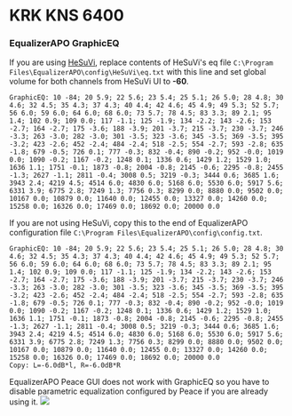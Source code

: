 # KRK KNS 6400
### EqualizerAPO GraphicEQ
If you are using [HeSuVi](https://sourceforge.net/projects/hesuvi/), replace contents of HeSuVi's eq file `C:\Program Files\EqualizerAPO\config\HeSuVi\eq.txt` with this line and set global volume for both channels from HeSuVi UI to **-60**.
```
GraphicEQ: 10 -84; 20 5.9; 22 5.6; 23 5.4; 25 5.1; 26 5.0; 28 4.8; 30 4.6; 32 4.5; 35 4.3; 37 4.3; 40 4.4; 42 4.6; 45 4.9; 49 5.3; 52 5.7; 56 6.0; 59 6.0; 64 6.0; 68 6.0; 73 5.7; 78 4.5; 83 3.3; 89 2.1; 95 1.4; 102 0.9; 109 0.0; 117 -1.1; 125 -1.9; 134 -2.2; 143 -2.6; 153 -2.7; 164 -2.7; 175 -3.6; 188 -3.9; 201 -3.7; 215 -3.7; 230 -3.7; 246 -3.3; 263 -3.0; 282 -3.0; 301 -3.5; 323 -3.6; 345 -3.5; 369 -3.5; 395 -3.2; 423 -2.6; 452 -2.4; 484 -2.4; 518 -2.5; 554 -2.7; 593 -2.8; 635 -1.8; 679 -0.5; 726 0.1; 777 -0.3; 832 -0.4; 890 -0.2; 952 -0.0; 1019 0.0; 1090 -0.2; 1167 -0.2; 1248 0.1; 1336 0.6; 1429 1.2; 1529 1.0; 1636 1.1; 1751 -0.1; 1873 -0.8; 2004 -0.8; 2145 -0.6; 2295 -0.8; 2455 -1.3; 2627 -1.1; 2811 -0.4; 3008 0.5; 3219 -0.3; 3444 0.6; 3685 1.6; 3943 2.4; 4219 4.5; 4514 6.0; 4830 6.0; 5168 6.0; 5530 6.0; 5917 5.6; 6331 3.9; 6775 2.8; 7249 1.3; 7756 0.3; 8299 0.0; 8880 0.0; 9502 0.0; 10167 0.0; 10879 0.0; 11640 0.0; 12455 0.0; 13327 0.0; 14260 0.0; 15258 0.0; 16326 0.0; 17469 0.0; 18692 0.0; 20000 0.0
```
If you are not using HeSuVi, copy this to the end of EqualizerAPO configuration file `C:\Program Files\EqualizerAPO\config\config.txt`.
```
GraphicEQ: 10 -84; 20 5.9; 22 5.6; 23 5.4; 25 5.1; 26 5.0; 28 4.8; 30 4.6; 32 4.5; 35 4.3; 37 4.3; 40 4.4; 42 4.6; 45 4.9; 49 5.3; 52 5.7; 56 6.0; 59 6.0; 64 6.0; 68 6.0; 73 5.7; 78 4.5; 83 3.3; 89 2.1; 95 1.4; 102 0.9; 109 0.0; 117 -1.1; 125 -1.9; 134 -2.2; 143 -2.6; 153 -2.7; 164 -2.7; 175 -3.6; 188 -3.9; 201 -3.7; 215 -3.7; 230 -3.7; 246 -3.3; 263 -3.0; 282 -3.0; 301 -3.5; 323 -3.6; 345 -3.5; 369 -3.5; 395 -3.2; 423 -2.6; 452 -2.4; 484 -2.4; 518 -2.5; 554 -2.7; 593 -2.8; 635 -1.8; 679 -0.5; 726 0.1; 777 -0.3; 832 -0.4; 890 -0.2; 952 -0.0; 1019 0.0; 1090 -0.2; 1167 -0.2; 1248 0.1; 1336 0.6; 1429 1.2; 1529 1.0; 1636 1.1; 1751 -0.1; 1873 -0.8; 2004 -0.8; 2145 -0.6; 2295 -0.8; 2455 -1.3; 2627 -1.1; 2811 -0.4; 3008 0.5; 3219 -0.3; 3444 0.6; 3685 1.6; 3943 2.4; 4219 4.5; 4514 6.0; 4830 6.0; 5168 6.0; 5530 6.0; 5917 5.6; 6331 3.9; 6775 2.8; 7249 1.3; 7756 0.3; 8299 0.0; 8880 0.0; 9502 0.0; 10167 0.0; 10879 0.0; 11640 0.0; 12455 0.0; 13327 0.0; 14260 0.0; 15258 0.0; 16326 0.0; 17469 0.0; 18692 0.0; 20000 0.0
Copy: L=-6.0dB*l, R=-6.0dB*R
```
EqualizerAPO Peace GUI does not work with GraphicEQ so you have to disable parametric equalization configured by Peace if you are already using it.
![](https://raw.githubusercontent.com/jaakkopasanen/AutoEq/master/results/Headphone.com/innerfidelity/onear/KRK%20KNS%206400/KRK%20KNS%206400.png)

